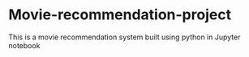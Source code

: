 # Movie-recommendation-project
This is a movie recommendation system built using python in Jupyter notebook
